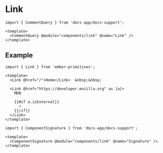 # Link

```gjs live no-shadow
import { CommentQuery } from 'docs-app/docs-support';

<template>
  <CommentQuery @module="components/link" @name="Link" />
</template>
```

## Example


```gjs live preview
import { Link } from 'ember-primitives';

<template>
  <Link @href="/">Home</Link>  &nbsp;&nbsp;

  <Link @href="https://developer.mozilla.org" as |a|>
    MDN

    {{#if a.isExternal}}
      ➚
    {{/if}}
  </Link>
</template>
```


```gjs live no-shadow
import { ComponentSignature } from 'docs-app/docs-support';

<template>
  <ComponentSignature @module="components/link" @name="Signature" />
</template>
```
